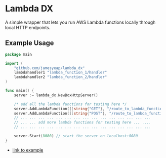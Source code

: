 # Lambda DX
A simple wrapper that lets you run AWS Lambda functions locally through local HTTP endpoints.

## Example Usage
```go
package main

import (
	"github.com/jamesyeap/lambda_dx"
	lambdahandler1 "lambda_function_1/handler"
	lambdahandler2 "lambda_function_2/handler"
)

func main() {
	server := lambda_dx.NewBoxHttpServer()

	/* add all the lambda functions for testing here */
	server.AddLambdaFunction([]string{"GET"}, "/route_to_lambda_function_1", lambdahandler1.HandleRequest)
	server.AddLambdaFunction([]string{"POST"}, "/route_to_lambda_function_2", lambdahandler2.HandleRequest)
	// ... ... ... ... ... ... ... ... ... ... ... ... ... ... ...
	// ... ... add more lambda functions for testing here ... ....
	// ... ... ... ... ... ... ... ... ... ... ... ... ... ... ...

	server.Start(8080) // start the server on localhost:8080
}
```
- [link to example](https://github.com/jamesyeap/lambda_dx_example)